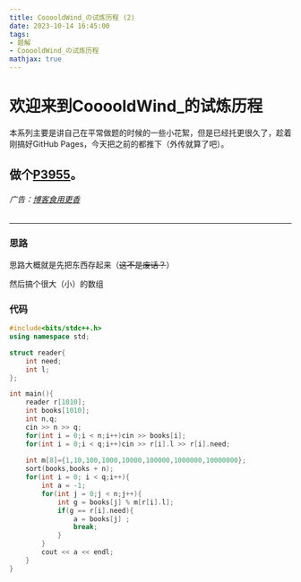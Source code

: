 ```yaml
---
title: CooooldWind_の试炼历程 (2)
date: 2023-10-14 16:45:00
tags: 
- 题解
- CooooldWind_の试炼历程
mathjax: true
---
```


# 欢迎来到CooooldWind_的试炼历程

本系列主要是讲自己在平常做题的时候的一些小花絮，但是已经托更很久了，趁着刚搞好GitHub Pages，今天把之前的都推下（外传就算了吧）。

## 做个[P3955](https://www.luogu.com.cn/problem/P3955)。

###### 广告：[博客食用更香](https://www.luogu.com.cn/blog/747369/ColdWind-Growing-2)

---


### 思路

思路大概就是先把东西存起来（~~这不是废话？~~）

然后搞个很大（小）的数组

### 代码

```cpp
#include<bits/stdc++.h>
using namespace std;

struct reader{
	int need;
	int l;
};

int main(){
	reader r[1010];
	int books[1010];
	int n,q;
	cin >> n >> q;
	for(int i = 0;i < n;i++)cin >> books[i];
	for(int i = 0;i < q;i++)cin >> r[i].l >> r[i].need;
	
	int m[8]={1,10,100,1000,10000,100000,1000000,10000000};
	sort(books,books + n);
	for(int i = 0; i < q;i++){
		int a = -1;
		for(int j = 0;j < n;j++){
			int g = books[j] % m[r[i].l];
			if(g == r[i].need){
				a = books[j] ;
				break;
			}
		}
		cout << a << endl;
	}
} 
```